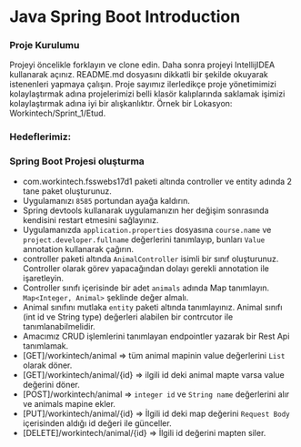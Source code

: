 #  Java Spring Boot Introduction

### Proje Kurulumu

Projeyi öncelikle forklayın ve clone edin.
Daha sonra projeyi IntellijIDEA kullanarak açınız. README.md dosyasını dikkatli bir şekilde okuyarak istenenleri yapmaya çalışın.
Proje sayımız ilerledikçe proje yönetimimizi kolaylaştırmak adına projelerimizi belli klasör kalıplarında saklamak işimizi kolaylaştırmak adına iyi bir alışkanlıktır.
Örnek bir Lokasyon: Workintech/Sprint_1/Etud.

### Hedeflerimiz:

### Spring Boot Projesi oluşturma

* com.workintech.fsswebs17d1 paketi altında controller ve entity adında 2 tane paket oluşturunuz.
* Uygulamanızı  ```8585``` portundan ayağa kaldırın.
* Spring devtools kullanarak uygulamanızın her değişim sonrasında kendisini restart etmesini sağlayınız.
* Uygulamanızda ```application.properties``` dosyasına ```course.name``` ve ```project.developer.fullname``` değerlerini tanımlayıp, bunları ```Value``` annotation kullanarak çağırın.
* controller paketi altında ```AnimalController``` isimli bir sınıf oluşturunuz. Controller olarak görev yapacağından dolayı gerekli annotation ile işaretleyin.
* Controller sınıfı içerisinde bir adet ```animals``` adında Map tanımlayın. ```Map<Integer, Animal>``` şeklinde değer almalı.
* Animal sınıfını mutlaka ```entity``` paketi altında tanımlayınız. Animal sınıfı (int id ve String type) değerleri alabilen bir contrcutor ile tanımlanabilmelidir.
* Amacımız CRUD işlemlerini tanımlayan endpointler yazarak bir Rest Api tanımlamak.
* [GET]/workintech/animal => tüm animal mapinin value değerlerini ```List``` olarak döner.
* [GET]/workintech/animal/{id} => ilgili id deki animal mapte varsa value değerini döner.
* [POST]/workintech/animal => ```integer id``` ve ```String name``` değerlerini alır ve animals mapine ekler.
* [PUT]/workintech/animal/{id} => İlgili id deki map değerini ```Request Body``` içerisinden aldığı id değeri ile günceller.
* [DELETE]/workintech/animal/{id} => İlgili id değerini mapten siler.
